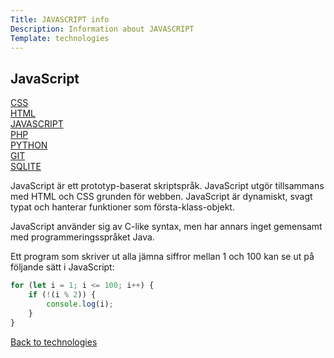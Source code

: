 ```yaml
---
Title: JAVASCRIPT info
Description: Information about JAVASCRIPT
Template: technologies
---
```


## JavaScript

<div class="individual-nav">
<div class="individual-box">
<a href="css">CSS</a>
</div>

<div class="individual-box">
<a href="html">HTML</a>
</div>

<div class="individual-box active-tech">
<a href="javascript">JAVASCRIPT</a>
</div>

<div class="individual-box">
<a href="php">PHP</a>
</div>

<div class="individual-box">
<a href="python">PYTHON</a>
</div>

<div class="individual-box">
<a href="git">GIT</a>
</div>

<div class="individual-box">
<a href="sqlite">SQLITE</a>
</div>
</div>

<div class="tech-container" markdown="1">

JavaScript är ett prototyp-baserat skriptspråk. JavaScript utgör tillsammans med HTML och CSS grunden för webben. JavaScript är dynamiskt, svagt typat och hanterar funktioner som första-klass-objekt.

JavaScript använder sig av C-like syntax, men har annars inget gemensamt med programmeringsspråket Java.

Ett program som skriver ut alla jämna siffror mellan 1 och 100 kan se ut på följande sätt i JavaScript:

```javascript
for (let i = 1; i <= 100; i++) {
    if (!(i % 2)) {
        console.log(i);
    }
}
```

<a class="backbtn" href="../technologies">Back to technologies</a>

</div>
